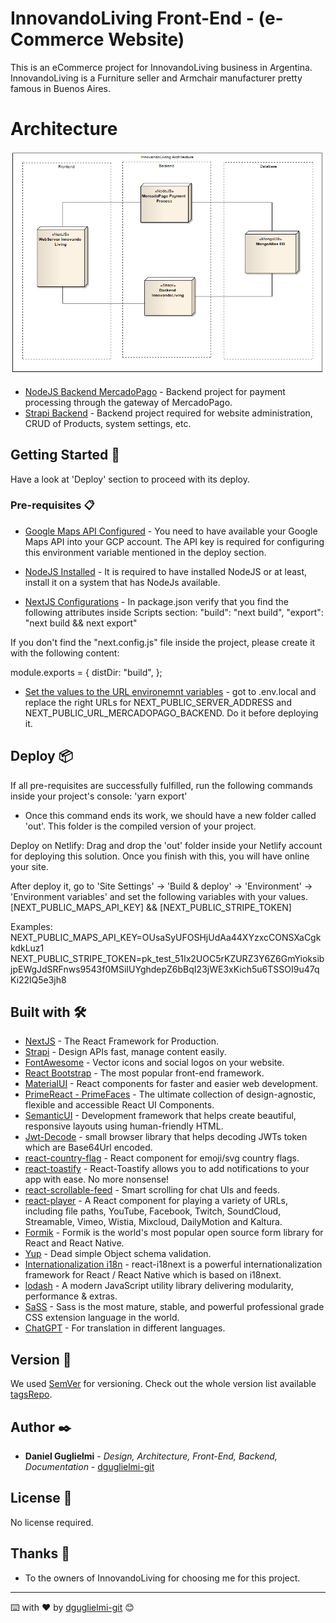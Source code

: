 
# InnovandoLiving Front-End - (e-Commerce Website)

This is an eCommerce project for InnovandoLiving business in Argentina. InnovandoLiving is a Furniture seller and Armchair manufacturer pretty famous in Buenos Aires.

# Architecture 
![Architectyre](./assets/architecture.png)

* [NodeJS Backend MercadoPago](https://github.com/dguglielmi-git/innovandoliving-mercadopago) - Backend project for payment processing through the gateway of MercadoPago.
* [Strapi Backend](https://github.com/dguglielmi-git/innovandoliving-backend) - Backend project required for website administration, CRUD of Products, system settings, etc.
## Getting Started 🚀

Have a look at 'Deploy' section to proceed with its deploy.


### Pre-requisites 📋
* [Google Maps API Configured](#) - You need to have available your Google Maps API into your GCP account. The API key is required for configuring this environment variable mentioned in the deploy section.

* [NodeJS Installed](#) - It is required to have installed NodeJS or at least, install it on a system that has NodeJs available.

* [NextJS Configurations](#) - In package.json verify that you find the following attributes inside Scripts section:
"build": "next build",
"export": "next build && next export"

If you don't find the "next.config.js" file inside the project, please create it with the following content:

module.exports = {
    distDir: "build",
};

* [Set the values to the URL environemnt variables](#) - got to .env.local and replace the right URLs for NEXT_PUBLIC_SERVER_ADDRESS and NEXT_PUBLIC_URL_MERCADOPAGO_BACKEND. Do it before deploying it.

## Deploy 📦

If all pre-requisites are successfully fulfilled, run the following commands inside your project's console:
'yarn export'

- Once this command ends its work, we should have a new folder called 'out'. This folder is the compiled version of your project.

Deploy on Netlify:
Drag and drop the 'out' folder inside your Netlify account for deploying this solution. Once you finish with this, you will have online your site.

After deploy it, go to 'Site Settings' -> 'Build & deploy' -> 'Environment' -> 'Environment variables' and set the following variables with your values.
[NEXT_PUBLIC_MAPS_API_KEY] && [NEXT_PUBLIC_STRIPE_TOKEN]

Examples:
NEXT_PUBLIC_MAPS_API_KEY=OUsaSyUFOSHjUdAa44XYzxcCONSXaCgkkdkLuz1
NEXT_PUBLIC_STRIPE_TOKEN=pk_test_51Ix2UOC5rKZURZ3Y6Z6GmYioksibjpEWgJdSRFnws9543f0MSiIUYghdepZ6bBqI23jWE3xKich5u6TSSOI9u47qKi22lQ5e3jh8



## Built with 🛠️


* [NextJS](https://nextjs.org/docs/getting-started) - The React Framework for Production.
* [Strapi](https://strapi.io/resource-center) - Design APIs fast, manage content easily.
* [FontAwesome](https://fontawesome.com/) - Vector icons and social logos on your website.
* [React Bootstrap](https://react-bootstrap.github.io/) - The most popular front-end framework.
* [MaterialUI](https://material-ui.com/) - React components for faster and easier web development.
* [PrimeReact - PrimeFaces](https://www.primefaces.org/primereact/) - The ultimate collection of design-agnostic, flexible and accessible React UI Components.
* [SemanticUI](https://semantic-ui.com/) - Development framework that helps create beautiful, responsive layouts using human-friendly HTML.
* [Jwt-Decode](https://www.npmjs.com/package/jwt-decode) - small browser library that helps decoding JWTs token which are Base64Url encoded.
* [react-country-flag](https://www.npmjs.com/package/react-country-flag) - React component for emoji/svg country flags.
* [react-toastify](https://www.npmjs.com/package/react-toastify) - React-Toastify allows you to add notifications to your app with ease. No more nonsense!
* [react-scrollable-feed](https://www.npmjs.com/package/react-scrollable-feed) - Smart scrolling for chat UIs and feeds.
* [react-player](https://www.npmjs.com/package/react-player) - A React component for playing a variety of URLs, including file paths, YouTube, Facebook, Twitch, SoundCloud, Streamable, Vimeo, Wistia, Mixcloud, DailyMotion and Kaltura.
* [Formik](https://formik.org/) - Formik is the world's most popular open source form library for React and React Native.
* [Yup](https://yarnpkg.com/package/yup) - Dead simple Object schema validation.
* [Internationalization i18n](https://react.i18next.com/) - react-i18next is a powerful internationalization framework for React / React Native which is based on i18next.
* [lodash](https://lodash.com/) - A modern JavaScript utility library delivering modularity, performance & extras.
* [SaSS](https://sass-lang.com/) - Sass is the most mature, stable, and powerful professional grade CSS extension language in the world.
* [ChatGPT](https://chatgpt.com/) - For translation in different languages.



## Version 📌

We used [SemVer](http://semver.org/) for versioning. Check out the whole version list available [tagsRepo](https://github.com/dguglielmi-git/innovandoliving/tags).


## Author ✒️

* **Daniel Guglielmi** - *Design, Architecture, Front-End, Backend, Documentation* - [dguglielmi-git](https://github.com/dguglielmi-git)


## License 📄

No license required.

## Thanks 🎁

* To the owners of InnovandoLiving for choosing me for this project.


---
⌨️ with ❤️ by [dguglielmi-git](https://github.com/dguglielmi-git) 😊